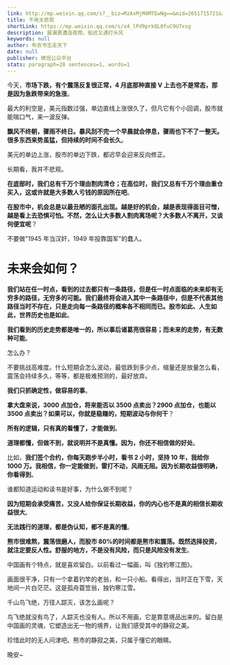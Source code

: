 ```yaml
---
link: http://mp.weixin.qq.com/s?__biz=MzAxMjM4MTEwNg==&mid=2651715721&idx=1&sn=fd6aecd237e30193e9d0e72a467f4b04&chksm=804be654b73c6f428b8f6cb8ad867600c7b786a9c164b03d2cfd93b4c228e8abf14a7fcceb24#rd
title: 不用太悲观
shortLink: https://mp.weixin.qq.com/s/x4_lPd9prkQLOfuC9U7xsg
description: 屋漏更遭连夜雨，船迟又遇打头风
keywords: null
author: 布衣书生走天下
date: null
publisher: 微信公众平台
stats: paragraph=28 sentences=1, words=1
---
```


今天，**市场下跌，有个震荡反复很正常，4 月底那种直接 V 上去也不是常态，那是因为急跌带来的急涨**。

最大的利空是，美元指数过强，单边直线上涨很久了，但凡它有个小回调，股市就能喘口气，来一波反弹。

**飘风不终朝，骤雨不终日。暴风刮不完一个早晨就会停息，骤雨也下不了一整天。很多东西来势虽猛，但持续的时间不会长久**。

美元的单边上涨，股市的单边下跌，都迟早会迎来反向修正。

长期看，我并不悲观。

**在底部时，我们总有千万个理由割肉清仓；在高位时，我们又总有千万个理由重仓买入，这或许就是大多数人亏钱的原因所在吧**。

**在股市中，机会总是以最丑陋的面孔出现。越是好的机会，越是表现得面目可憎，越是看上去恐惧可怕。不然，怎么让大多数人割肉离场呢？大多数人不离开，又谈何便宜呢**？

不要做"1945 年当汉奸，1949 年投靠国军"的蠢人。

# 未来会如何？

**我们站在任一时点，看到的过去都只有一条路径，但是任一时点面临的未来却有无穷多的路径，无穷多的可能。我们最终将会进入其中一条路径中，但是不代表其他路径当时不存在，只是走向每一条路径的概率各不相同而已。股市如此、人生如此，世界历史也是如此**。

**我们看到的历史走势都是唯一的，所以事后诸葛亮很容易；而未来的走势，有无数种可能**。

怎么办？

不要挑战高难度。什么短期会怎么波动，最低跌到多少点，缩量还是放量怎么看，震荡会持续多久，等等，都是极难预测的，最好放弃。

**我们只抓确定性，做容易的事**。

**拿大盘来说，3000 点加仓，将来能否以 3500 点卖出？2900 点加仓，也能以 3500 点卖出？如果可以，你就是稳赚的，短期波动与你何干**？

**所有的逻辑，只有真的看懂了，才能做到**。

**道理都懂，但做不到，就说明并不是真懂。因为，你还不相信做的好处**。

比如，**我们签个合约，你每天跑步半小时，看书 2 小时，坚持 10 年，我给你 1000 万。我相信，你一定能做到，雷打不动，风雨无阻。因为长期收益很明确，你看得到**。

谁都知道运动和读书是好事，为什么做不到呢？

**因为短期会承受痛苦，又没人给你保证长期收益，你的内心也不是真的相信长期收益很大**。

**无法践行的道理，都是伪认知，都不是真的懂**。

**熊市很难熬，震荡很磨人，而股市 80%的时间都是熊市和震荡。既然选择投资，就注定要反人性。舒服的地方，不是没有风险，而只是风险没有发生**。

中国画有个特点，就是喜欢留白。以前看过一幅画，叫《独钓寒江图》。

画面很干净，只有一个拿着钓竿的老翁，和一只小船。看得出，当时正在下雪，天地间一片白茫茫。这是孤舟蓑笠翁，独钓寒江雪。

千山鸟飞绝，万径人踪灭，该怎么画呢？

鸟飞绝就没有鸟了，人踪灭也没有人。所以不用画，它是靠意境品出来的。留白是中国画的灵魂，它塑造出无一物的境界，让我们感受其中的静寂之美。

珍惜此时的无人问津吧。熊市的静寂之美，只属于懂它的眼睛。

晚安~
